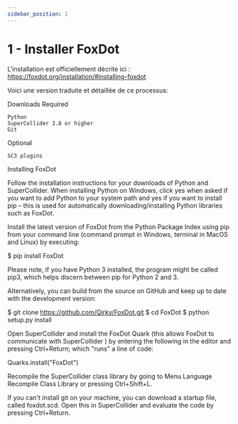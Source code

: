 ```yaml
---
sidebar_position: 1
---
```


# 1 - Installer FoxDot


L'installation est officiellement décrite ici : https://foxdot.org/installation/#installing-foxdot

Voici une version traduite et détaillée de ce processus:

Downloads
Required

    Python
    SuperCollider 3.8 or higher
    Git

Optional

    SC3 plugins

Installing FoxDot

Follow the installation instructions for your downloads of Python and SuperCollider. When installing Python on Windows, click yes when asked if you want to add Python to your system path and yes if you want to install pip – this is used for automatically downloading/installing Python libraries such as FoxDot.

Install the latest version of FoxDot from the Python Package Index using pip from your command line (command prompt in Windows, terminal in MacOS and Linux) by executing:

$ pip install FoxDot

Please note, if you have Python 3 installed, the program might be called pip3, which helps discern between pip for Python 2 and 3.

Alternatively, you can build from the source on GitHub and keep up to date with the development version:

$ git clone https://github.com/Qirky/FoxDot.git
$ cd FoxDot
$ python setup.py install

Open SuperCollider and install the FoxDot Quark (this allows FoxDot to communicate with SuperCollider ) by entering the following in the editor and pressing Ctrl+Return; which "runs" a line of code:

Quarks.install("FoxDot")

Recompile the SuperCollider class library by going to Menu Language Recompile Class Library or pressing Ctrl+Shift+L.

If you can't install git on your machine, you can download a startup file, called foxdot.scd. Open this in SuperCollider and evaluate the code by pressing Ctrl+Return.
